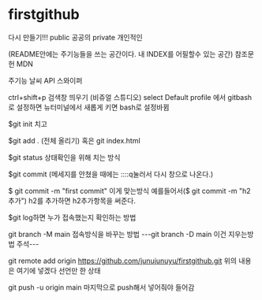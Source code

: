 # firstgithub
다시 만들기!!! public 공공의 private 개인적인

(README안에는 주기능들을 쓰는 공간이다. 내 INDEX를 어필할수 있는 공간)
참조문헌
MDN

주기능
날씨 API 스와이퍼

ctrl+shift+p 검색창 띄우기 (비쥬얼 스튜디오)
select Default profile 에서 gitbash로 설정하면 뉴터미널에서 새롭게 키면 bash로 설정바뀜

$git init 치고

$git add . (전체 올리기) 혹은 git index.html

$git status 상태확인을 위해 치는 방식

$git commit (메세지를 안쳤을 때에는 ::::q눌러서 다시 창으로 나온다.)

$ git commit -m "first commit" 이게 맞는방식 예를들어서($ git commit -m "h2 추가") h2를 추가하면 h2추가항목을 써준다. 

$git log하면 누가 접속했는지 확인하는 방법 

git branch -M main 접속방식을 바꾸는 방법
---git branch -D main 이건 지우는방법 주석---

git remote add origin https://github.com/junujunuyu/firstgithub.git
위의 내용은 여기에 넣겠다 선언만 한 상태

git push -u origin main 마지막으로 push해서 넣어줘야 들어감

